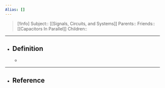 ```yaml
---
Alias: []
---
```

> [!Info]
> Subject:: [[Signals, Circuits, and Systems]]
> Parents:: 
> Friends:: [[Capacitors In Parallel]]
> Children:: 
---
- ## Definition
	- 
---
- ## Reference